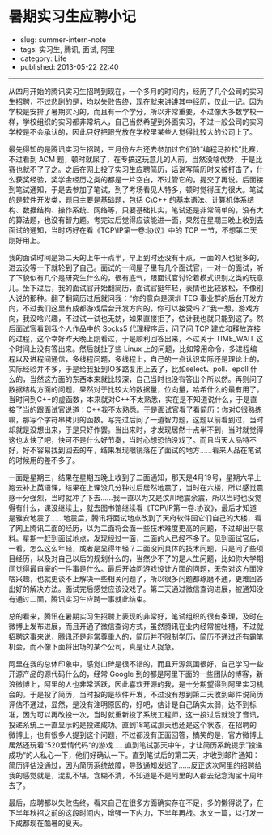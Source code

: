 # 暑期实习生应聘小记

- slug: summer-intern-note
- tags: 实习生, 腾讯, 面试, 阿里
- category: Life
- published: 2013-05-22 22:40

-------------------------

从四月开始的腾讯实习生招聘到现在，一个多月的时间内，经历了几个公司的实习生招聘，不过悲剧的是，均以失败告终，现在就来讲讲其中经历，仅此一记。因为学校是安排了暑期实习的，而且有一个学分，所以非常重要，不过像大多数学校一样，学校组织的实习都非常坑人，自己当然希望到外面实习，不过一般公司的实习学校是不会承认的，因此只好把眼光放在学校里某些人觉得比较大的公司上了。

最先得知的是腾讯实习生招聘，三月份左右还去参加过它们的“编程马拉松”比赛，不过看到 ACM 题，顿时就尿了，在专搞这玩意儿的人前，当然没啥优势，于是比赛也就不了了之。之后在网上投了实习生应聘简历，话说写简历时又被打击了，什么获奖经验，奖学金经历之类的都是一片空白，不过管它的，提交了再说。后面接到笔试通知，于是去参加了笔试，到了考场看见人特多，顿时觉得压力很大。笔试的是软件开发类，题目主要是基础题，包括 C\C++ 的基本语法、计算机体系结构、数据结构、操作系统、网络等，只要基础扎实，笔试还是非常简单的，没有大的算法题，也没有智力题。考完过后觉得应该能进一面，果然在星期三晚上收到去面试的通知，当时巧好在看《TCP\IP第一卷:协议》中的 TCP 一节，不想第二天刚好用上。

我的面试时间是第二天的上午十点半，早上到时还没有十点，一面的人也挺多的，进去没等一下就轮到了自己。面试的一间屋子里有几个面试官，一对一的面试，听了下貌似有几个是研究生什么的，很有底气，跟面试官讨论着模式识别之类的玩意儿。坐下过后，我的面试官开始翻简历，面试官挺年轻，表情也比较放松，不像别人说的那种。翻了翻简历过后就问我：“你的意向是深圳 TEG 事业群的后台开发方向，不过我们这里有成都游戏后台开发方向的，你可以接受吗？”我一想，游戏方向，我没啥兴趣，不过试一试也无妨，如果直接拒了，估计我也就只能到这了。然后面试官看到我个人作品中的 [Socks5][1] 代理程序后，问了问 TCP 建立和释放连接的过程，这个幸好昨天晚上刚看过，于是顺利回答出来，不过关于 TIME_WAIT 这个时间上没有答出来。然后就扯了些 Linux 上的问题，比如常用命令，多进程编程以及进程间通信，多线程问题，多线程上，自己的一点认识实际还是理论上的，实际经验并不多，于是给我扯到IO多路复用上去了，比如select、poll、epoll 什么的，当然这方面的东西本来就比较深，自己当时也没有答出个所以然。再则问了数据结构方面的问题，果然对于比较大的数据量，位向量，哈希什么的最有用了。当时问到C++的虚函数，本来就对C++不太熟悉，实在是不知道说什么，于是直接了当的跟面试官说道：C++我不太熟悉。于是面试官看了看简历：你对C很熟练嘛，那写个字符串拷贝的函数。写完过后问了一道智力题，这题以前看到过，当时却就是没想出来，于是只好作罢。当出来时，才发现居然十点半不到，当时就觉得这也太快了吧，快可不是什么好节奏，当时心想恐怕没戏了。而且当天人品特不好，好不容易找到回去的车，结果发现眼镜落在了面试的地方......看来人品在笔试的时候用的差不多了。

一面是星期三，结果在星期五晚上收到了二面通知，那天是4月19号，星期六早上跑去补上英语课，结果在上课没几分钟过后居然地震了，当时在六楼，所以感觉震感十分强烈，当时就冲了下去......我一直以为又是汶川地震余震，所以当时也没觉得有什么，课没继续上，就去图书馆继续看《TCP\IP第一卷:协议》，最后才知道是雅安地震了......地震后，腾讯将面试地点改到了天府软件园它们自己的大楼，看了网上腾讯二面的经历，以为二面将会面一些技术难度更高的问题，不过却出乎意料。星期一赶到面试地点，发现经过一面，二面的人已经不多了。见到面试官后，一看，怎么这么年轻，或者是显得年轻？二面没问具体的技术问题，只是问了些项目经历，以及对自己以后的规划什么的，当然少不了的是人生问题，比如你大学期间觉得最自豪的一件事是什么。最后开始问游戏设计方面的问题，无奈对这方面没啥兴趣，也就更谈不上解决一些相关问题了，所以很多问题都琢磨不通，更难回答出好的解决方法。面试完后感觉应该没戏了。第二天通过微信查询进展，被通知没有通过二面，腾讯实习生应聘一事就此结束。

总的看来，腾讯在暑期实习生招聘上表现的非常好，笔试组织的很有条理，及时在微博上发布进展，而且开通了微信查询方式，虽然腾讯在业内经常被吐槽，不过就招聘这事来说，腾讯还是非常尊重人的，简历并不限制学历，简历不通过还有霸笔机会，而不像下面将出场的某个公司，真是让人捉急。

阿里在我的总体印象中，感觉口碑是很不错的，而且开源氛围很好，自己学习一些开源产品的源代码什么的，经常 Google 到的都是阿里下面的一些团队的博客，新浪微博上，阿里的人也非常活跃，因此喜欢开源的我，是十分期望得到阿里实习机会的。于是投了简历，当时投的是软件开发，不过没有想到第二天收到邮件说简历评估不通过，显然，是没有注明原因的，好吧，估计是自己确实太弱，达不到标准，因为可以再改投一次，当时就重新投了系统工程师，这一投过后就没了音讯，投递系统上一直显示的是投递成功。直到18笔试那天也还是这个状态，在招聘的微博上，也有很多人提到这个问题，不过都没有正面回答，搞笑的是，官方微博上居然还玩着“520爱情代码“的游戏......直到笔试那天中午，才让简历系统提示”投递成功“的人私心一下，他们好确认一下。直到笔试后的第二天，才收到邮件通知：简历评估没通过，因为简历系统故障，导致通知发迟了......反正这次阿里的招聘给我的感觉就是，混乱不堪，含糊不清，不知道是不是阿里的人都去纪念淘宝十周年去了。

最后，应聘都以失败告终，看来自己在很多方面确实存在不足，多的懒得说了，在下半年秋招之前的这段时间内，增强一下内力，下半年再战。水文一篇，以打发一下成都现在酷暑的夏天。

[1]:https://github.com/SerhoLiu/fakio
